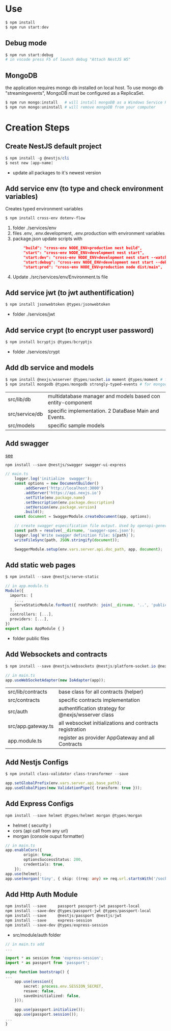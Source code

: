 # Use
``` powershell
$ npm install 
$ npm run start:dev
```

## Debug mode
``` powershell
$ npm run start:debug
# in vscode press F5 of launch debug "Attach NestJS WS"
```

## MongoDB
the application requires mongo db installed on local host. To use mongo db "streamingevents", MongoDB must be configured as a ReplicaSet. 
``` powershell
$ npm run mongo:install   # will install mongoDB as a Windows Service Replica Set
$ npm run mongo:uninstall # will remove mongoDB from your computer 
```

# Creation Steps
## Create NestJS default project
``` powershell
$ npm install -g @nestjs/cli
$ nest new [app-name]
```
- update all packages to it's newest version

## Add service env (to type and check environment variables)
Creates typed environment variables
``` powershell
$ npm install cross-env dotenv-flow
```
1. folder ./services/env
2. files .env, .env.development, .env.production with environment variables
3. package.json update scripts with   
``` json
        "build": "cross-env NODE_ENV=production nest build",
        "start": "cross-env NODE_ENV=development nest start",
        "start:dev": "cross-env NODE_ENV=development nest start --watch",
        "start:debug": "cross-env NODE_ENV=development nest start --debug --watch",
        "start:prod": "cross-env NODE_ENV=production node dist/main",
```
4. Update ./src/services/env/Environment.ts file

## Add service jwt   (to jwt authentification) 
``` powershell
$ npm install jsonwebtoken @types/jsonwebtoken
```
- folder ./services/jwt

## Add service crypt (to encrypt user password)
``` powershell
$ npm install bcryptjs @types/bcryptjs
```
- folder ./services/crypt

## Add db service and models
``` powershell
$ npm install @nexjs/wsserver @types/socket.io moment @types/moment # for models
$ npm install mongodb @types/mongodb strongly-typed-events # for mongodb
```

|  |  |
|--|--|
| src/lib/db  | multidatabase manager and models based con entity-component |
| src/service/db   | specific implementation. 2 DataBase Main and Events. |
| src/models | specific sample models |

## Add swagger 
[see](https://docs.nestjs.com/openapi/introduction)
``` shell
npm install --save @nestjs/swagger swagger-ui-express
```

``` typescript
// main.ts
    logger.log('initialize  swagger');
    const options = new DocumentBuilder()
        .addServer('http://localhost:3000')
        .addServer('https://api.nexjs.io')
        .setTitle(env.package.name)
        .setDescription(env.package.description)
        .setVersion(env.package.version)
        .build();
    const document = SwaggerModule.createDocument(app, options);

    // create swagger especification file output. Used by openapi-generator.
    const path = resolve(__dirname, 'swagger-spec.json');
    logger.log(`Write swagger definition file: ${path}`);
    writeFileSync(path, JSON.stringify(document));

    SwaggerModule.setup(env.vars.server.api.doc_path, app, document);
```
## Add static web pages
``` powershell
$ npm install --save @nestjs/serve-static
```
``` typescript
// in app.module.ts
Module({
  imports: [
    ...,
    ServeStaticModule.forRoot({ rootPath: join(__dirname, '..', 'public') }),
  ],
  controllers: [...],
  providers: [...],
})
export class AppModule { }
```
- folder public files

## Add Websockets and contracts
``` powershell
$ npm install --save @nestjs/websockets @nestjs/platform-socket.io @nexjs/wsserver
```
``` typescript
// in main.ts
app.useWebSocketAdapter(new IoAdapter(app));
```
|  |  |
|--|--|
| src/lib/contracts | base class for all contracts (helper)
| src/contracts | specific contracts implementation
| src/auth | authentification strategy for @nexjs/wsserver class
| src/app.gateway.ts | all websocket initializations and contracts registration
| app.module.ts | register as provider AppGateway and all Contracts


## Add Nestjs Configs
``` powershell
$ npm install class-validator class-transformer --save
```
``` typescript
app.setGlobalPrefix(env.vars.server.api.base_path);
app.useGlobalPipes(new ValidationPipe({ transform: true }));
```

## Add Express Configs
``` powershell
npm install --save helmet @types/helmet morgan @types/morgan
```
- helmet ( security )
- cors (api call from any url)
- morgan (console ouput formatter)
``` typescript
// in main.ts
app.enableCors({
        origin: true,
        optionsSuccessStatus: 200,
        credentials: true,
    });
app.use(helmet);
app.use(morgan('tiny', { skip: ((req: any) => req.url.startsWith('/socket.io')) }));
```

## Add Http Auth Module 
``` powershell
npm install --save     passport passport-jwt passport-local
npm install --save-dev @types/passport-jwt @types/passport-local
npm install --save     @nestjs/passport @nestjs/jwt
npm install --save     express-session
npm install --save-dev @types/express-session
```
- src/module/auth folder
``` typescript
// in main.ts add 
...

import * as session from 'express-session';
import * as passport from 'passport';

async function bootstrap() {
...
    app.use(session({
        secret: process.env.SESSION_SECRET,
        resave: false,
        saveUninitialized: false,
    }));

    app.use(passport.initialize());
    app.use(passport.session());
...
}
```
